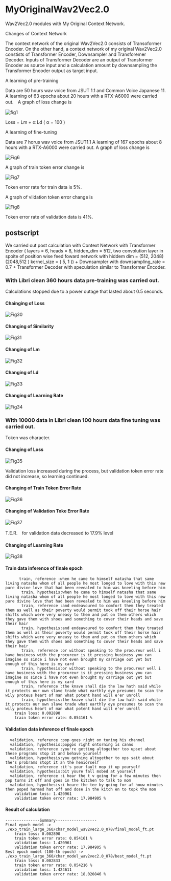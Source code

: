 # MyOriginalWav2Vec2.0
Wav2Vec2.0 modules with My Original Context Network.

Changes of Context Network

The context network of the original Wav2Vec2.0 consists of Transoformer Encoder. On the other hand, a context network of my original Wav2Vec2.0 constists of Transformer Encoder, Downsampler and Transforemer Decoder. Inputs of Transformer Decoder are an output of Transformer Encoder as source input and a calculation amount by downsampling the Transformer Encoder output as target input.

A learning of pre-training

Data are 50 hours wav voice from JSUT 1.1 and Common Voice Japanese 11. A learning of 63 epochs about 20 hours with a RTX-A6000 were carried out.　A graph of loss change is 

![fig1](https://github.com/toshiouchi/MyOriginalWav2Vec2.0/assets/121741811/87ff5860-d6d4-4676-b361-b46117f6f84c)

Loss = Lm + α Ld ( α = 100 )

A learning of fine-tuning

Data are 7 horus wav voice from JSUT1.1 A learning of 167 epochs about 8 hours with a RTX-A6000 were carried out. A graph of loss change is

![Fig6](https://github.com/toshiouchi/MyOriginalWav2Vec2.0/assets/121741811/5eea5ab0-de50-4237-b22f-1763b57adb63)


A graph of train token error change is

![Fig7](https://github.com/toshiouchi/MyOriginalWav2Vec2.0/assets/121741811/a35baad5-b154-4b5e-aa4a-0f98a377691a)

Token error rate for train data is 5%.

A graph of vlidation token error change is

![Fig8](https://github.com/toshiouchi/MyOriginalWav2Vec2.0/assets/121741811/f3dd7ddc-d283-4ca0-a7a8-bc3516573c1f)

Token error rate of validation data is 41%.

## postscript

We carried out post calculation with Context Network with Transformer Encoder ( layers = 6, heads = 8, hidden_dim = 512, two convolution layer in spoite of position wise feed foward network with hiddem dim = (512, 2048) (2048,512 ) kernel_size = ( 5, 1  )) + Downsampler with downsampling_rate = 0.7 + Transformer Decoder with speculation similar to Transformer Encoder. 

### With Libri clean 360 hours data pre-training was carried out.

Calculations stopped due to a power outage that lasted about 0.5 seconds.

#### Chainging of Loss
![Fig30](https://github.com/toshiouchi/MyOriginalWav2Vec2.0/assets/121741811/be058392-4d24-4b09-854c-5ef1a114655f)

#### Changing of Similarity
![Fig31](https://github.com/toshiouchi/MyOriginalWav2Vec2.0/assets/121741811/2532bacf-8d74-4af2-9f55-30849f557bdb)

#### Changing of Lm
![Fig32](https://github.com/toshiouchi/MyOriginalWav2Vec2.0/assets/121741811/f1e49fdb-c6fb-425c-8fd0-0971aedfed07)

#### Changing of Ld 
![Fig33](https://github.com/toshiouchi/MyOriginalWav2Vec2.0/assets/121741811/448e5249-d1a6-4b6d-88d2-7e253ae47e2a)

#### Changing of Learning Rate
![Fig34](https://github.com/toshiouchi/MyOriginalWav2Vec2.0/assets/121741811/209a0ee7-db79-4459-8ad5-bbc14f98f3c7)

### With 10000 data in Libri clean 100 hours data fine tuning was carried out.

Token was character.

#### Changing of Loss
![Fig35](https://github.com/toshiouchi/MyOriginalWav2Vec2.0/assets/121741811/7446c65a-adad-40b5-a23f-4a7930907ef2)

Validation loss increased during the process, but validation token error rate did not increase, so learning continued.

#### Changing of Train Token Error Rate 
![Fig36](https://github.com/toshiouchi/MyOriginalWav2Vec2.0/assets/121741811/685e95fe-67ff-49b6-9d5c-9921527867e8)

#### Changing of Validation Toke  Error Rate
![Fig37](https://github.com/toshiouchi/MyOriginalWav2Vec2.0/assets/121741811/bfb9207c-74a3-4f09-b31f-3cacd94ecdbf)

T.E.R.　for validation data decreased to 17.9% level

#### Changing of Learning Rate
![Fig38](https://github.com/toshiouchi/MyOriginalWav2Vec2.0/assets/121741811/8570c523-2993-4e04-8604-0580bd47cbf9)

#### Train data inference of finale epoch
```
      train, reference :when he came to himself natasha that same living natasha whom of all people he most longed to love with this new pure divine love that had been revealed to him was kneeling before him
       train, hypothesis:when he came to himself natasha that same living natasha whom of all people he most longed to love with this new pure divine love that had been revealed to him was kneeling before him
       train, reference :and endeavoured to comfort them they treated them as well as their poverty would permit took off their horse hair shifts which were very uneasy to them and put on them others which they gave them with shoes and something to cover their heads and save their hair
       train, hypothesis:and endeavoured to comfort them they treated them as well as their poverty would permit took off their horse hair shifts which were very uneasy to them and put on them others which they gave them with shoes and something to cover their heads and save their hair
       train, reference :or without speaking to the procureur well i have business with the procureur is it pressing business you can imagine so since i have not even brought my carriage out yet but enough of this here is my card
       train, hypothesis:or without speaking to the procureur well i have business with the procureur is it pressing business you can imagine so since i have not even brought my carriage out yet but enough of this here is my card
       train, reference :the knave shall die the law hath said while it protects our own slave trade what earthly eye presumes to scan the wily proteus heart of man what potent hand will e'er unroll
       train, hypothesis:the knave shall die the law hath said while it protects our own slave trade what earthly eye presumes to scan the wily proteus heart of man what potent hand will e'er unroll
    train loss: 0.002890
    train token error rate: 0.054161 %
```

#### Validation data inference of finale epoch
```
  validation, reference :pop goes right on tuning his channel
  validation, hypothesis:popgos right ontorning is canno
  validation, reference :you're getting altogether too upset about these programs stop it and behave yourself
  validation, hypothesis:you getning altogether to ops sait about the's probrams stopt it an the heniorself
  validation, reference :it's your fault mop it up yourself
  validation, hypothesis:bit youre fall mobed at yourself
  validation, reference :i hear the t v going for a few minutes then pop turns it off and goes in the kitchen to talk to mom
  validation, hypothesis:i heare the tee by going for af houw minutes then poped hurmed hat off and dose in the kitch en to topk the mon
    validation loss: 1.420961
    validation token error rate: 17.984905 %
```
#### Result of calculation
```
---------------Summary------------------
Final epoch model -> ./exp_train_large_360/char_model_wav2vec2.0_078/final_model_ft.pt
    train loss: 0.002890
    train token error rate: 0.054161 %
    validation loss: 1.420961
    validation token error rate: 17.984905 %
Best epoch model (100-th epoch) -> ./exp_train_large_360/char_model_wav2vec2.0_078/best_model_ft.pt
    train loss: 0.002833
    train token error rate: 0.054216 %
    validation loss: 1.424611
    validation token error rate: 18.020846 %
```
